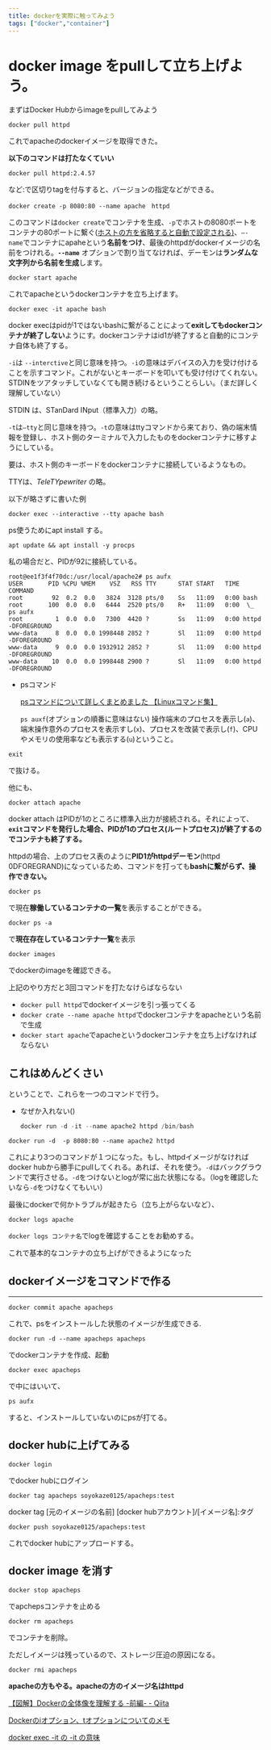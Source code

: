 ```yaml
---
title: dockerを実際に触ってみよう
tags: ["docker","container"]
---
```

# docker image をpullして立ち上げよう。


まずはDocker Hubからimageをpullしてみよう

```
docker pull httpd
```

これでapacheのdockerイメージを取得できた。

**以下のコマンドは打たなくていい**

```
docker pull httpd:2.4.57
```

など:で区切りtagを付与すると、バージョンの指定などができる。

```
docker create -p 8080:80 --name apache　httpd
```

このコマンドは`docker create`でコンテナを生成、`-p`でホストの8080ポートをコンテナの80ポートに繋ぐ([ホストの方を省略すると自動で設定される)](https://knowledge.sakura.ad.jp/13795/)、`—-name`でコンテナにapaheという**名前をつけ**、最後のhttpdがdockerイメージの名前をつけれる。**`--name`** オプションで割り当てなければ、デーモンは**ランダムな文字列から名前を生成**します。

```
docker start apache
```

これでapacheというdockerコンテナを立ち上げます。

```
docker exec -it apache bash
```

docker execはpidが1ではないbashに繋がることによって**exitしてもdockerコンテナが終了しない**ようにす。dockerコンテナはid1が終了すると自動的にコンテナ自体も終了する。

`-i`は `--interctive`と同じ意味を持つ。`-i`の意味はデバイスの入力を受け付けることを示すコマンド。これがないとキーボードを叩いても受け付けてくれない。STDINをツアタッチしていなくても開き続けるということらしい。（まだ詳しく理解していない）

STDIN は、STanDard INput（標準入力）の略。

`-t`は`—tty`と同じ意味を持つ。`-t`の意味はttyコマンドから来ており、偽の端末情報を登録し、ホスト側のターミナルで入力したものをdockerコンテナに移すようにしている。

要は、ホスト側のキーボードをdockerコンテナに接続しているようなもの。

TTYは、*TeleTYpewriter* の略。

以下が略さずに書いた例

```
docker exec --interactive --tty apache bash
```

ps使うためにapt install する。

```
apt update && apt install -y procps
```

私の場合だと、PIDが92に接続している。

```
root@ee1f3f4f70dc:/usr/local/apache2# ps aufx
USER       PID %CPU %MEM    VSZ   RSS TTY      STAT START   TIME COMMAND
root        92  0.2  0.0   3824  3128 pts/0    Ss   11:09   0:00 bash
root       100  0.0  0.0   6444  2520 pts/0    R+   11:09   0:00  \_ ps aufx
root         1  0.0  0.0   7300  4420 ?        Ss   11:09   0:00 httpd -DFOREGROUND
www-data     8  0.0  0.0 1998448 2852 ?        Sl   11:09   0:00 httpd -DFOREGROUND
www-data     9  0.0  0.0 1932912 2852 ?        Sl   11:09   0:00 httpd -DFOREGROUND
www-data    10  0.0  0.0 1998448 2900 ?        Sl   11:09   0:00 httpd -DFOREGROUND
```

- psコマンド
    
    [psコマンドについて詳しくまとめました 【Linuxコマンド集】](https://eng-entrance.com/linux-command-ps)
    
    `ps auxf`(オプションの順番に意味はない) 操作端末のプロセスを表示し(`a`)、端末操作意外のプロセスを表示すし(`x`)、プロセスを改装で表示し(`f`)、CPUやメモリの使用率なども表示する(`u`)ということ。
    

```
exit
```

で抜ける。

他にも、

```
docker attach apache
```

docker attach はPIDが1のところに標準入出力が接続される。それによって、**`exit`コマンドを発行した場合、PIDが1のプロセス(ルートプロセス)が終了するのでコンテナも終了する。**

httpdの場合、上のプロセス表のように**PID1がhttpdデーモン**(httpd 0DFOREGRAND)になっているため、コマンドを打っても**bashに繋がらず、操作できない。**

```
docker ps
```

で現在**稼働しているコンテナの一覧**を表示することができる。

```
docker ps -a
```

で**現在存在しているコンテナ一覧**を表示

```
docker images
```

でdockerのimageを確認できる。

上記のやり方だと3回コマンドを打たなけらばならない

- `docker pull httpd`でdockerイメージを引っ張ってくる
- `docker crate --name apache httpd`でdockerコンテナをapacheという名前で生成
- `docker start apache`でapacheというdockerコンテナを立ち上げなければならない

## **これはめんどくさい**

ということで、これらを一つのコマンドで行う。

- なぜか入れない()
    
    ```jsx
    docker run -d -it --name apache2 httpd /bin/bash
    ```
    

```
docker run -d  -p 8080:80 --name apache2 httpd
```

これにより3つのコマンドが１つになった。もし、httpdイメージがなければdocker hubから勝手にpullしてくれる。あれば、それを使う。`-d`はバックグラウンドで実行させる。`-d`をつけないとlogが常に出た状態になる。（logを確認したいなら`-d`をつけなくてもいい）

最後にdockerで何かトラブルが起きたら（立ち上がらないなど）、

```
docker logs apache
```

`docker logs コンテナ名`でlogを確認することをお勧めする。

これで基本的なコンテナの立ち上げができるようになった

## dockerイメージをコマンドで作る

---

```
docker commit apache apacheps
```

これで、psをインストールした状態のイメージが生成できる.

```
docker run -d --name apacheps apacheps 
```

でdockerコンテナを作成、起動

```
docker exec apacheps
```

で中にはいいて、

```
ps aufx
```

すると、インストールしていないのにpsが打てる。

## docker hubに上げてみる

```
docker login
```

でdocker hubにログイン

```
docker tag apacheps soyokaze0125/apacheps:test
```

docker tag [元のイメージの名前] [docker hubアカウント]/[イメージ名]:タグ

```
docker push soyokaze0125/apacheps:test
```

これでdocker hubにアップロードする。

## docker image を消す

```
docker stop apacheps
```

でapchepsコンテナを止める

```
docker rm apacheps
```

でコンテナを削除。

ただしイメージは残っているので、ストレージ圧迫の原因になる。

```
docker rmi apacheps
```

**apacheの方もやる。apacheの方のイメージ名はhttpd**

[【図解】Dockerの全体像を理解する -前編- - Qiita](https://qiita.com/etaroid/items/b1024c7d200a75b992fc)

[Dockerのiオプション、tオプションについてのメモ](https://www.findxfine.com/others/995562562.html)

[docker exec -it の -it の意味](https://zenn.dev/swata_dev/articles/2f85a3f4b3022c)